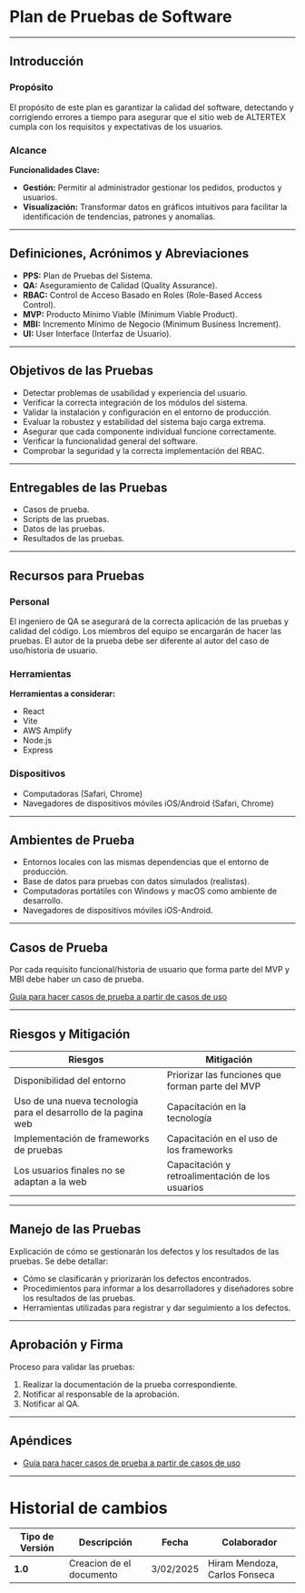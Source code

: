 # Plan de Pruebas de Software

---

## Introducción

### Propósito

El propósito de este plan es garantizar la calidad del software, detectando y corrigiendo errores a tiempo para asegurar que el sitio web de ALTERTEX cumpla con los requisitos y expectativas de los usuarios.

<!-- Pendiente -->

### Alcance

**Funcionalidades Clave:**

- **Gestión:** Permitir al administrador gestionar los pedidos, productos y usuarios.
- **Visualización:** Transformar datos en gráficos intuitivos para facilitar la identificación de tendencias, patrones y anomalías.

---

## Definiciones, Acrónimos y Abreviaciones

- **PPS:** Plan de Pruebas del Sistema.
- **QA:** Aseguramiento de Calidad (Quality Assurance).
- **RBAC:** Control de Acceso Basado en Roles (Role-Based Access Control).
- **MVP:** Producto Mínimo Viable (Minimum Viable Product).
- **MBI:** Incremento Mínimo de Negocio (Minimum Business Increment).
- **UI:** User Interface (Interfaz de Usuario).

---

## Objetivos de las Pruebas

- Detectar problemas de usabilidad y experiencia del usuario.
- Verificar la correcta integración de los módulos del sistema.
- Validar la instalación y configuración en el entorno de producción.
- Evaluar la robustez y estabilidad del sistema bajo carga extrema.
- Asegurar que cada componente individual funcione correctamente.
- Verificar la funcionalidad general del software.
- Comprobar la seguridad y la correcta implementación del RBAC.

---

## Entregables de las Pruebas

- Casos de prueba.
- Scripts de las pruebas.
- Datos de las pruebas.
- Resultados de las pruebas.

---

## Recursos para Pruebas

### Personal

El ingeniero de QA se asegurará de la correcta aplicación de las pruebas y calidad del código. Los miembros del equipo se encargarán de hacer las pruebas. El autor de la prueba debe ser diferente al autor del caso de uso/historia de usuario.

### Herramientas

**Herramientas a considerar:**

- React
- Vite
- AWS Amplify
- Node.js
- Express

### Dispositivos

- Computadoras (Safari, Chrome)
- Navegadores de dispositivos móviles iOS/Android (Safari, Chrome)

---

## Ambientes de Prueba

- Entornos locales con las mismas dependencias que el entorno de producción.
- Base de datos para pruebas con datos simulados (realistas).
- Computadoras portátiles con Windows y macOS como ambiente de desarrollo.
- Navegadores de dispositivos móviles iOS-Android.

---

## Casos de Prueba

Por cada requisito funcional/historia de usuario que forma parte del MVP y MBI debe haber un caso de prueba.

[Guía para hacer casos de prueba a partir de casos de uso](https://www.fing.edu.uy/inco/cursos/ingsoft/iis/files/3172_0958_usecase.pdf)

---

## Riesgos y Mitigación

| Riesgos                                                         | Mitigación                                       |
| --------------------------------------------------------------- | ------------------------------------------------ |
| Disponibilidad del entorno                                      | Priorizar las funciones que forman parte del MVP |
| Uso de una nueva tecnología para el desarrollo de la pagina web | Capacitación en la tecnología                    |
| Implementación de frameworks de pruebas                         | Capacitación en el uso de los frameworks         |
| Los usuarios finales no se adaptan a la web                     | Capacitación y retroalimentación de los usuarios |

---

## Manejo de las Pruebas

Explicación de cómo se gestionarán los defectos y los resultados de las pruebas. Se debe detallar:

- Cómo se clasificarán y priorizarán los defectos encontrados.
- Procedimientos para informar a los desarrolladores y diseñadores sobre los resultados de las pruebas.
- Herramientas utilizadas para registrar y dar seguimiento a los defectos.

---

## Aprobación y Firma

Proceso para validar las pruebas:

1. Realizar la documentación de la prueba correspondiente.
2. Notificar al responsable de la aprobación.
3. Notificar al QA.

---

## Apéndices

- [Guía para hacer casos de prueba a partir de casos de uso](https://www.fing.edu.uy/inco/cursos/ingsoft/iis/files/3172_0958_usecase.pdf)

---

# Historial de cambios

| **Tipo de Versión** | **Descripción**          | **Fecha** | **Colaborador**               |
| ------------------- | ------------------------ | --------- | ----------------------------- |
| **1.0**             | Creacion de el documento | 3/02/2025 | Hiram Mendoza, Carlos Fonseca |
